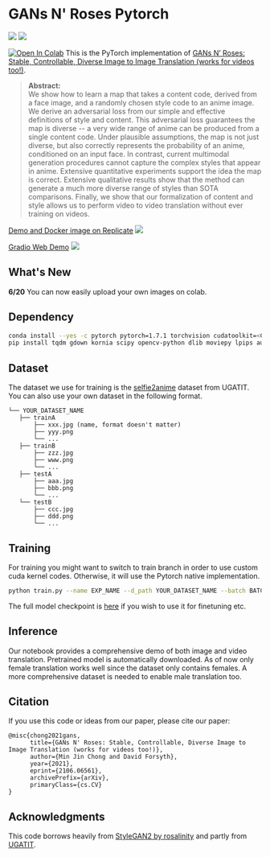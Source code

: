 # GANs N' Roses Pytorch

![](teaser.gif)
![](teaser.png)

[![Open In Colab](https://colab.research.google.com/assets/colab-badge.svg)](https://colab.research.google.com/github/mchong6/GANsNRoses/blob/main/inference_colab.ipynb)
This is the PyTorch implementation of [GANs N’ Roses: Stable, Controllable, Diverse Image to Image Translation (works for videos too!)](https://arxiv.org/abs/2106.06561).

>**Abstract:**<br>
>We show how to learn a map that takes a content code, derived from a face image, and a randomly chosen style code to an anime image. We derive an adversarial loss from our simple and effective definitions of style and content. This adversarial loss guarantees the map is diverse -- a very wide range of anime can be produced from a single content code. Under plausible assumptions, the map is not just diverse, but also correctly represents the probability of an anime, conditioned on an input face. In contrast, current multimodal generation procedures cannot capture the complex styles that appear in anime.  Extensive quantitative experiments support the idea the map is correct. Extensive qualitative results show that the method can generate a much more diverse range of styles than SOTA comparisons. Finally, we show that our formalization of content and style allows us to perform video to video translation without ever training on videos.

[Demo and Docker image on Replicate](https://replicate.com/mchong6/gans-n-roses)
<a href="https://replicate.com/mchong6/gans-n-roses"><img src="https://replicate.com/mchong6/gans-n-roses/badge"></a>


[Gradio Web Demo](https://gradio.app/hub/AK391/GANsNRoses)
![](https://user-images.githubusercontent.com/81195143/122415520-fe447080-cf55-11eb-91da-15acc30a1aa9.png)

## What's New
**6/20** You can now easily upload your own images on colab.

## Dependency
```bash
conda install --yes -c pytorch pytorch=1.7.1 torchvision cudatoolkit=<CUDA_VERSION>
pip install tqdm gdown kornia scipy opencv-python dlib moviepy lpips aubio ninja
```

## Dataset
The dataset we use for training is the [selfie2anime](https://drive.google.com/file/d/1xOWj1UVgp6NKMT3HbPhBbtq2A4EDkghF/view?usp=sharing) dataset from UGATIT. You can also use your own dataset in the following format.
```
└── YOUR_DATASET_NAME
   ├── trainA
       ├── xxx.jpg (name, format doesn't matter)
       ├── yyy.png
       └── ...
   ├── trainB
       ├── zzz.jpg
       ├── www.png
       └── ...
   ├── testA
       ├── aaa.jpg 
       ├── bbb.png
       └── ...
   └── testB
       ├── ccc.jpg 
       ├── ddd.png
       └── ...
```

## Training
For training you might want to switch to train branch in order to use custom cuda kernel codes. Otherwise, it will use the Pytorch native implementation.
```bash
python train.py --name EXP_NAME --d_path YOUR_DATASET_NAME --batch BATCH_SIZE
```

The full model checkpoint is [here](https://drive.google.com/file/d/1xdjoTp0oRAXZpixYQmmQ-5rlXV36bSq-/view?usp=sharing) if you wish to use it for finetuning etc.

## Inference
Our notebook provides a comprehensive demo of both image and video translation. Pretrained model is automatically downloaded. As of now only female translation works well since the dataset only contains females. A more comprehensive dataset is needed to enable male translation too.


## Citation
If you use this code or ideas from our paper, please cite our paper:
```
@misc{chong2021gans,
      title={GANs N' Roses: Stable, Controllable, Diverse Image to Image Translation (works for videos too!)}, 
      author={Min Jin Chong and David Forsyth},
      year={2021},
      eprint={2106.06561},
      archivePrefix={arXiv},
      primaryClass={cs.CV}
}
```

## Acknowledgments
This code borrows heavily from [StyleGAN2 by rosalinity](https://github.com/rosinality/stylegan2-pytorch) and partly from [UGATIT](https://github.com/znxlwm/UGATIT-pytorch).
